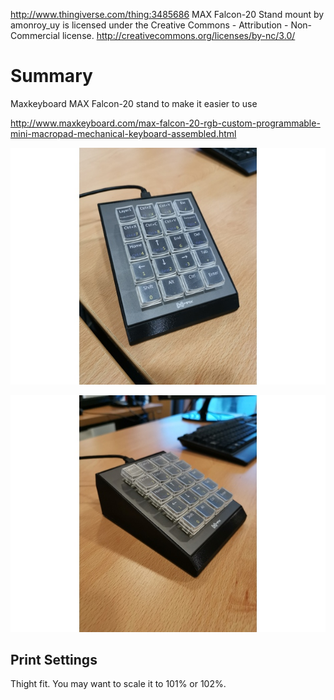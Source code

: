 http://www.thingiverse.com/thing:3485686
MAX Falcon-20 Stand mount by amonroy_uy is licensed under the Creative Commons - Attribution - Non-Commercial license.
http://creativecommons.org/licenses/by-nc/3.0/

# Summary

Maxkeyboard MAX Falcon-20 stand to make it easier to use

http://www.maxkeyboard.com/max-falcon-20-rgb-custom-programmable-mini-macropad-mechanical-keyboard-assembled.html

![Image of printed piece](images/3fbf712ccf487f03aba3034cf449600d_preview_featured.jpg)

![Image of printed piece](images/f993881d64dcbd4af3a1fecd66fed4e1_preview_featured.jpg)

## Print Settings
Thight fit. You may want to scale it to 101% or 102%.